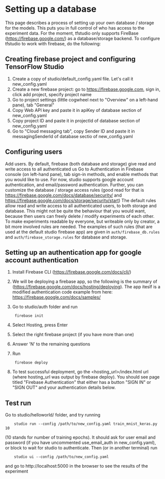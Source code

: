 # Setting up a database
This page describes a process of setting up your own database / storage for the models. This puts you in full control of who has access to the experiment data. 
For the moment, tfstudio only supports FireBase (https://firebase.google.com/) as a database/storage backend. 
To configure tfstudio to work with firebase, do the following:

## Creating firebase project and configuring TensorFlow Studio
1. Create a copy of studio/default_config.yaml file. Let's call it new_config.yaml
2. Create a new firebase project: go to https://firebase.google.com, sign in, click add project, specify project name
3. Go to project settings (little cogwheel next to "Overview" on a left-hand pane), tab "General"
4. Copy Web API key and paste it in apiKey of database section of new_config.yaml
5. Copy project ID and paste it in projectId of database section of new_config.yaml 
6. Go to "Cloud messaging tab", copy Sender ID and paste it in messagingSenderId of database sectio of new_config.yaml 

## Configuring users 
Add users. By default, firebase (both database and storage) give read and write access to all authenticated us
Go to Authentication in Firebase console (on left-hand pane), tab sign-in methods, and enable methods that you would like to use. For now, studio supports google account authentication, and email/password authentication. 
Further, you can customize the database / storage access rules (good read for that is https://firebase.google.com/docs/database/security/ and https://firebase.google.com/docs/storage/security/start)
The default rules allow read and write access to all authenticated users, to both storage and database. This might not be quite the behaviour that you would want, because then users can freely delete / modify experiments of each other. 
To make experiments readable by everyone, but writeable only by creator, a bit more involved rules are needed. The examples of such rules (that are used at the default studio firebase app) are given in `auth/firebase_db.rules` and `auth/firebase_storage.rules` for database and storage. 

## Setting up an authentication app for google account authentication
1. Install Firebase CLI (https://firebase.google.com/docs/cli/)
2. We will be deploying a firebase app, so the following is the summary of (https://firebase.google.com/docs/hosting/deploying). The app iteslf is a modified authentication code example from here: https://firebase.google.com/docs/samples/
3. Go to studio/auth folder and run 

        firebase init
4. Select Hosting, press Enter
5. Select the right firebase project (if you have more than one)
6. Answer 'N' to the remaining questions
7. Run 
    
        firebase deploy
8. To test successful deployment, go the <hosting_url>/index.html url (where hosting_url was output by firebase deploy). You should see page titled "Firebase Authentication" that either has a button "SIGN IN" or "SIGN OUT" and your authentication details below. 


## Test run
Go to studio/helloworld/ folder, and try running 

        studio run --config /path/to/new_config.yaml train_mnist_keras.py 10
(10 stands for number of training epochs). It should ask for user email and password (if you have uncommented use_email_auth in new_config.yaml), or block to wait for studio to authenticate. Then (or in another terminal) run 

        studio ui --config /path/to/new_config.yaml
and go to http://localhost:5000 in the browser to see the results of the experiment
    

